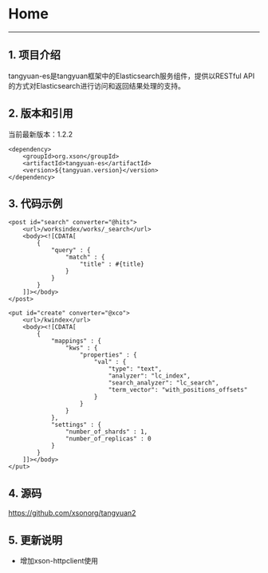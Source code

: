 # Home
------

## 1. 项目介绍

tangyuan-es是tangyuan框架中的Elasticsearch服务组件，提供以RESTful API的方式对Elasticsearch进行访问和返回结果处理的支持。

## 2. 版本和引用

当前最新版本：1.2.2

	<dependency>
	    <groupId>org.xson</groupId>
	    <artifactId>tangyuan-es</artifactId>
	    <version>${tangyuan.version}</version>
	</dependency>

## 3. 代码示例

	<post id="search" converter="@hits">
		<url>/worksindex/works/_search</url>
		<body><![CDATA[
			{
			    "query" : {
			        "match" : {
			            "title" : #{title}
			        }
			    }
			}		
		]]></body>
	</post>	

	<put id="create" converter="@xco">
		<url>/kwindex</url>
		<body><![CDATA[
			{
				"mappings" : {
					"kws" : {
						"properties" : {
							"val" : {
								"type": "text",
								"analyzer": "lc_index",
								"search_analyzer": "lc_search",
								"term_vector": "with_positions_offsets"
							}
						}
					}
				},
				"settings" : {
					"number_of_shards" : 1,
					"number_of_replicas" : 0
				}
			}
		]]></body>
	</put>

## 4. 源码

<https://github.com/xsonorg/tangyuan2>

## 5. 更新说明

+ 增加xson-httpclient使用